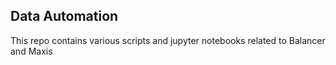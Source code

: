 ## Data Automation 

This repo contains various scripts and jupyter notebooks related to Balancer and Maxis